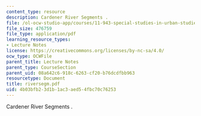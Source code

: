 ```yaml
---
content_type: resource
description: Cardener River Segments .
file: /ol-ocw-studio-app/courses/11-943-special-studies-in-urban-studies-and-planning-the-cardener-river-corridor-workshop-fall-2001/4b03bfb23d1b1ac3aed54fbc70c76253_riversegm.pdf
file_size: 476759
file_type: application/pdf
learning_resource_types:
- Lecture Notes
license: https://creativecommons.org/licenses/by-nc-sa/4.0/
ocw_type: OCWFile
parent_title: Lecture Notes
parent_type: CourseSection
parent_uid: 08a642c6-918c-6263-cf20-b76dcdfbb963
resourcetype: Document
title: riversegm.pdf
uid: 4b03bfb2-3d1b-1ac3-aed5-4fbc70c76253
---
```

Cardener River Segments .